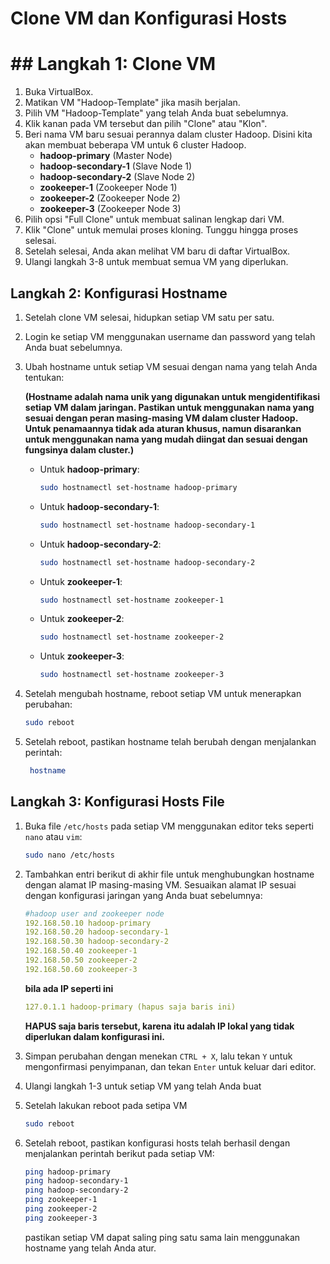 # **Clone VM dan Konfigurasi Hosts**

# ## **Langkah 1: Clone VM**

1. Buka VirtualBox.
2. Matikan VM "Hadoop-Template" jika masih berjalan.
3. Pilih VM "Hadoop-Template" yang telah Anda buat sebelumnya.
4. Klik kanan pada VM tersebut dan pilih "Clone" atau "Klon".
5. Beri nama VM baru sesuai perannya dalam cluster Hadoop. Disini kita akan membuat beberapa VM untuk 6 cluster Hadoop.
   - **hadoop-primary** (Master Node)
   - **hadoop-secondary-1** (Slave Node 1)
   - **hadoop-secondary-2** (Slave Node 2)
   - **zookeeper-1** (Zookeeper Node 1)
   - **zookeeper-2** (Zookeeper Node 2)
   - **zookeeper-3** (Zookeeper Node 3)
6. Pilih opsi "Full Clone" untuk membuat salinan lengkap dari VM.
7. Klik "Clone" untuk memulai proses kloning. Tunggu hingga proses selesai.
8. Setelah selesai, Anda akan melihat VM baru di daftar VirtualBox.
9. Ulangi langkah 3-8 untuk membuat semua VM yang diperlukan.

## **Langkah 2: Konfigurasi Hostname**

1. Setelah clone VM selesai, hidupkan setiap VM satu per satu.
2. Login ke setiap VM menggunakan username dan password yang telah Anda buat sebelumnya.
3. Ubah hostname untuk setiap VM sesuai dengan nama yang telah Anda tentukan:

   **(Hostname adalah nama unik yang digunakan untuk mengidentifikasi setiap VM dalam jaringan. Pastikan untuk menggunakan nama yang sesuai dengan peran masing-masing VM dalam cluster Hadoop. Untuk penamaannya tidak ada aturan khusus, namun disarankan untuk menggunakan nama yang mudah diingat dan sesuai dengan fungsinya dalam cluster.)**

   - Untuk **hadoop-primary**:
     ```bash
     sudo hostnamectl set-hostname hadoop-primary
     ```
   - Untuk **hadoop-secondary-1**:
     ```bash
     sudo hostnamectl set-hostname hadoop-secondary-1
     ```
   - Untuk **hadoop-secondary-2**:
     ```bash
     sudo hostnamectl set-hostname hadoop-secondary-2
     ```
   - Untuk **zookeeper-1**:
     ```bash
     sudo hostnamectl set-hostname zookeeper-1
     ```
   - Untuk **zookeeper-2**:
     ```bash
     sudo hostnamectl set-hostname zookeeper-2
     ```
   - Untuk **zookeeper-3**:
     ```bash
     sudo hostnamectl set-hostname zookeeper-3
     ```

4. Setelah mengubah hostname, reboot setiap VM untuk menerapkan perubahan:
   ```bash
   sudo reboot
   ```
5. Setelah reboot, pastikan hostname telah berubah dengan menjalankan perintah:
   ```bash
    hostname
   ```

## **Langkah 3: Konfigurasi Hosts File**

1. Buka file `/etc/hosts` pada setiap VM menggunakan editor teks seperti `nano` atau `vim`:
   ```bash
   sudo nano /etc/hosts
   ```
2. Tambahkan entri berikut di akhir file untuk menghubungkan hostname dengan alamat IP masing-masing VM. Sesuaikan alamat IP sesuai dengan konfigurasi jaringan yang Anda buat sebelumnya:

   ```yaml
   #hadoop user and zookeeper node
   192.168.50.10 hadoop-primary
   192.168.50.20 hadoop-secondary-1
   192.168.50.30 hadoop-secondary-2
   192.168.50.40 zookeeper-1
   192.168.50.50 zookeeper-2
   192.168.50.60 zookeeper-3
   ```

   **bila ada IP seperti ini**

   ```yaml
   127.0.1.1 hadoop-primary (hapus saja baris ini)
   ```

   **HAPUS saja baris tersebut, karena itu adalah IP lokal yang tidak diperlukan dalam konfigurasi ini.**

3. Simpan perubahan dengan menekan `CTRL + X`, lalu tekan `Y` untuk mengonfirmasi penyimpanan, dan tekan `Enter` untuk keluar dari editor.
4. Ulangi langkah 1-3 untuk setiap VM yang telah Anda buat
5. Setelah lakukan reboot pada setipa VM

   ```bash
   sudo reboot
   ```

6. Setelah reboot, pastikan konfigurasi hosts telah berhasil dengan menjalankan perintah berikut pada setiap VM:
   ```bash
   ping hadoop-primary
   ping hadoop-secondary-1
   ping hadoop-secondary-2
   ping zookeeper-1
   ping zookeeper-2
   ping zookeeper-3
   ```
   pastikan setiap VM dapat saling ping satu sama lain menggunakan hostname yang telah Anda atur.

